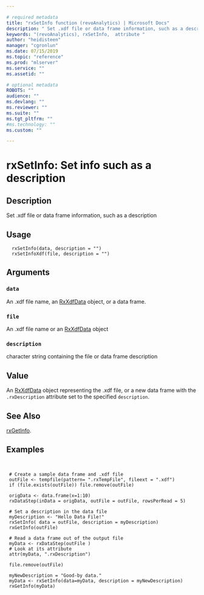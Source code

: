 ```yaml
--- 

# required metadata 
title: "rxSetInfo function (revoAnalytics) | Microsoft Docs" 
description: " Set .xdf file or data frame information, such as a description " 
keywords: "(revoAnalytics), rxSetInfo,  attribute " 
author: "heidisteen" 
manager: "cgronlun" 
ms.date: 07/15/2019
ms.topic: "reference" 
ms.prod: "mlserver" 
ms.service: "" 
ms.assetid: "" 

# optional metadata 
ROBOTS: "" 
audience: "" 
ms.devlang: "" 
ms.reviewer: "" 
ms.suite: "" 
ms.tgt_pltfrm: "" 
#ms.technology: "" 
ms.custom: "" 

--- 
```



 # rxSetInfo:  Set info such as a description  
 ## Description

Set .xdf file or data frame information, such as a description


 ## Usage

```   
  rxSetInfo(data, description = "")
  rxSetInfoXdf(file, description = "")

```


 ## Arguments



 ### `data`
  An .xdf file name, an [RxXdfData](RxXdfData.md) object, or a data frame.  


 ### `file`
  An .xdf file name or an [RxXdfData](RxXdfData.md) object  



 ### `description`
  character string containing the file or data frame description  



 ## Value

An [RxXdfData](RxXdfData.md) object representing the .xdf file, or a new
data frame with the `.rxDescription` attribute set to the
specified `description`.

 ## See Also

[rxGetInfo](rxGetInfoXdf.md).


 ## Examples

 ```


  # Create a sample data frame and .xdf file
  outFile <- tempfile(pattern= ".rxTempFile", fileext = ".xdf")
  if (file.exists(outFile)) file.remove(outFile)

  origData <- data.frame(x=1:10)
  rxDataStep(inData = origData, outFile = outFile, rowsPerRead = 5)

  # Set a description in the data file
  myDescription <- "Hello Data File!"
  rxSetInfo( data = outFile, description = myDescription)
  rxGetInfo(outFile)

  # Read a data frame out of the output file    
  myData <- rxDataStep(outFile )
  # Look at its attribute
  attr(myData, ".rxDescription")    

  file.remove(outFile)

  myNewDescription = "Good-by data."
  myData <- rxSetInfo(data=myData, description = myNewDescription)
  rxGetInfo(myData)
```




